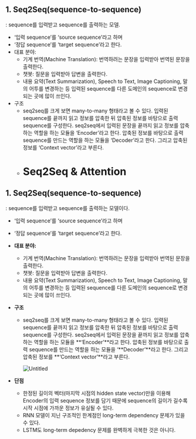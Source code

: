 ## 1. Seq2Seq(sequence-to-sequence)

: sequence를 입력받고 sequence를 출력하는 모델.

- ‘입력 sequence’를 ‘source sequence’라고 하며
- ‘정답 sequence’를 ‘target sequence’라고 한다.
- 대표 분야:
    - 기계 번역(Machine Translation): 번역하려는 문장을 입력받아 번역된 문장을 출력한다.
    - 챗봇: 질문을 입력받아 답변을 출력한다.
    - 내용 요약(Text Summarization), Speech to Text, Image Captioning, 말의 어투를 변경하는 등 입력된 sequence를 다른 도메인의 sequence로 변경되는 곳에 많이 쓰인다.
- 구조
    - seq2seq를 크게 보면 many-to-many 형태라고 볼 수 있다. 입력된 sequence를 끝까지 읽고 정보를 압축한 뒤 압축된 정보를 바탕으로 출력 sequence를 구성한다. seq2seq에서 입력된 문장을 끝까지 읽고 정보를 압축하는 역할을 하는 모듈을 ‘Encoder’라고 한다. 압축된 정보를 바탕으로 출력 sequence를 만드는 역할을 하는 모듈을 ‘Decoder’라고 한다. 그리고 압축된 정보를 ‘Context vector’라고 부른다.
    - # Seq2Seq & Attention

## 1. Seq2Seq(sequence-to-sequence)

: sequence를 입력받고 sequence를 출력하는 모델이다.

- ‘입력 sequence’를 ‘source sequence’라고 하며
- ‘정답 sequence’를 ‘target sequence’라고 한다.
- **대표 분야:**
    - 기계 번역(Machine Translation): 번역하려는 문장을 입력받아 번역된 문장을 출력한다.
    - 챗봇: 질문을 입력받아 답변을 출력한다.
    - 내용 요약(Text Summarization), Speech to Text, Image Captioning, 말의 어투를 변경하는 등 입력된 sequence를 다른 도메인의 sequence로 변경되는 곳에 많이 쓰인다.
- **구조**
    - seq2seq를 크게 보면 many-to-many 형태라고 볼 수 있다. 입력된 sequence를 끝까지 읽고 정보를 압축한 뒤 압축된 정보를 바탕으로 출력 sequence를 구성한다. seq2seq에서 입력된 문장을 끝까지 읽고 정보를 압축하는 역할을 하는 모듈을 **‘Encoder’**라고 한다. 압축된 정보를 바탕으로 출력 sequence를 만드는 역할을 하는 모듈을 ‘**Decoder’**라고 한다. 그리고 압축된 정보를 **‘Context vector’**라고 부른다.
        
        ![Untitled](https://prod-files-secure.s3.us-west-2.amazonaws.com/e9646d14-0b8c-4abd-9df4-53a13c656d3c/4e6f8812-29f1-4975-a656-e6059a37b07d/Untitled.png)
        
- **단점**
    - 한정된 길이의 벡터(마지막 시점의 hidden state vector)만을 이용해 Encoder의 입력 sequence 정보를 담기 때문에 sequence의 길이가 길수록 시작 시점에 가까운 정보가 유실될 수 있다.
    - RNN 모델이 지닌 구조적인 한계점인 long-term dependency 문제가 있을 수 있다.
    - LSTM도 long-term depedency 문제를 완벽하게 극복한 것은 아니다.
        
  
